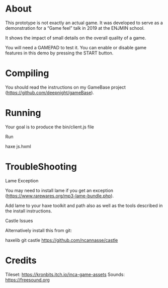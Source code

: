 # About

This prototype is not exactly an actual game. It was developed to serve as a demonstration for a “Game feel” talk in 2019 at the ENJMIN school.

It shows the impact of small details on the overall quality of a game.

You will need a GAMEPAD to test it. You can enable or disable game features in this demo by pressing the START button.

# Compiling

You should read the instructions on my GameBase project (https://github.com/deepnight/gameBase).

# Running

Your goal is to produce the bin/client.js file

Run

haxe js.hxml

# TroubleShooting

Lame Exception

You may need to install lame if you get an exception (https://www.rarewares.org/mp3-lame-bundle.php).

Add lame to your haxe toolkit and path also as well as the tools described in the install instructions.

Castle Issues

Alternatively install this from git:

haxelib git castle https://github.com/ncannasse/castle


# Credits

Tileset: https://kronbits.itch.io/inca-game-assets
Sounds: https://freesound.org
